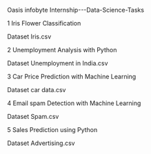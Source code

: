 Oasis  infobyte Internship---Data-Science-Tasks

1 Iris Flower Classification

Dataset Iris.csv

2 Unemployment Analysis with Python

Dataset  Unemployment in India.csv

3 Car Price Prediction with Machine Learning

Dataset car data.csv

4 Email spam Detection with Machine Learning

Dataset Spam.csv

5 Sales Prediction using Python

Dataset Advertising.csv

